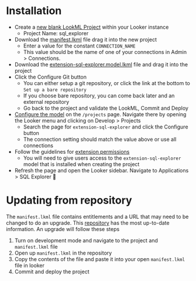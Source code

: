 # Installation

- Create a [new blank LookML Project](https://cloud.google.com/looker/docs/create-projects) within your Looker instance
  - Project Name: sql_explorer
- Download the [manifest.lkml](https://github.com/bwebs/sql_explorer_marketplace/blob/main/manifest.lkml) file drag it into the new project
  - Enter a value for the constant `CONNECTION_NAME`
  - This value should be the name of one of your connections in Admin > Connections.
- Download the [extension-sql-explorer.model.lkml](https://github.com/bwebs/sql_explorer_marketplace/blob/main/extension-sql-explorer.model.lkml) file and drag it into the project
- Click the Configure Git button
  - You can either setup a git repository, or click the link at the bottom to `Set up a bare repository`
  - If you choose bare repository, you can come back later and an external repository
  - Go back to the project and validate the LookML, Commit and Deploy
- [Configure the model](https://cloud.google.com/looker/docs/create-projects#configuring_a_model) on the `/projects` page. Navigate there by opening the Looker menu and clicking on Develop > Projects
  - Search the page for `extension-sql-explorer` and click the Configure button
  - The connection setting should match the value above or use all connections
- Follow the guidelines for [extension permissions](https://cloud.google.com/looker/docs/setting-permissions-for-extensions#permissions_to_use_extensions)
  - You will need to give users access to the `extension-sql-explorer` model that is installed when creating the project
- Refresh the page and open the Looker sidebar. Navigate to Applications > SQL Explorer 🎉

# Updating from repository

The `manifest.lkml` file contains entitlements and a URL that may need to be changed to do an upgrade. This [repository](https://github.com/bwebs/sql_explorer_marketplace) has the most up-to-date information. An upgrade will follow these steps

1. Turn on development mode and navigate to the project and `manifest.lkml` file
2. Open up `manifest.lkml` in the repository
3. Copy the contents of the file and paste it into your open `manifest.lkml` file in looker
4. Commit and deploy the project
